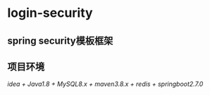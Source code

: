 # login-security
## spring security模板框架

## 项目环境
*idea + Java1.8 + MySQL8.x + maven3.8.x + redis + springboot2.7.0*

